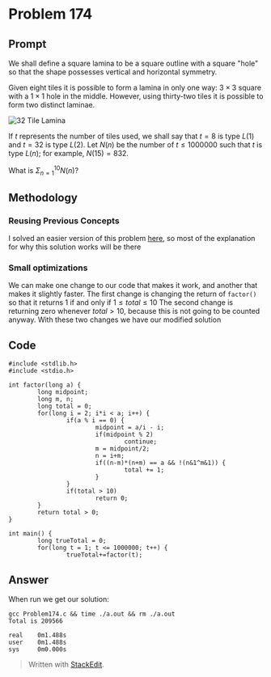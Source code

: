﻿# Problem 174
## Prompt 
We shall define a square lamina to be a square outline with a square "hole" so that the shape possesses vertical and horizontal symmetry.

Given eight tiles it is possible to form a lamina in only one way: $3\times3$ square with a $1\times1$ hole in the middle. However, using thirty-two tiles it is possible to form two distinct laminae.

![32 Tile Lamina](https://projecteuler.net/resources/images/0173_square_laminas.gif?1678992055)

If $t$ represents the number of tiles used, we shall say that $t=8$ is type $L(1)$ and $t=32$ is type $L(2)$.
Let $N(n)$ be the number of $t \leq 1000000$ such that  $t$ is type $L(n)$; for example, $N(15) = 832$.

What is $\Sigma_{n=1}^{10}N(n)$?
## Methodology  
### Reusing Previous Concepts
I solved an easier version of this problem [here](https://github.com/RobertPBlacha/C-Adventures/tree/main/projectEuler/Problem173), so most of the explanation for why this solution works will be there
### Small optimizations
We can make one change to our code that makes it work, and another that makes it slightly faster.
The first change is changing the return of `factor()` so that it returns 1 if and only if $1 \leq total \leq 10$
The second change is returning zero whenever $total > 10$, because this is not going to be counted anyway.
With these two changes we have our modified solution
## Code
	#include <stdlib.h>
	#include <stdio.h>
	
	int factor(long a) {
	        long midpoint;
	        long m, n;
	        long total = 0;
	        for(long i = 2; i*i < a; i++) {
	                if(a % i == 0) {
	                        midpoint = a/i - i;
	                        if(midpoint % 2)
	                                continue;
	                        m = midpoint/2;
	                        n = i+m;
	                        if((n-m)*(n+m) == a && !(n&1^m&1)) {
	                                total += 1;
	                        }
	                }
	                if(total > 10)
	                        return 0;
	        }
	        return total > 0;
	}

	int main() {
	        long trueTotal = 0;
	        for(long t = 1; t <= 1000000; t++) {
	                trueTotal+=factor(t);
## Answer
When run we get our solution:

    gcc Problem174.c && time ./a.out && rm ./a.out
	Total is 209566

	real    0m1.488s
	user    0m1.488s
	sys     0m0.000s

> Written with [StackEdit](https://stackedit.io/).
